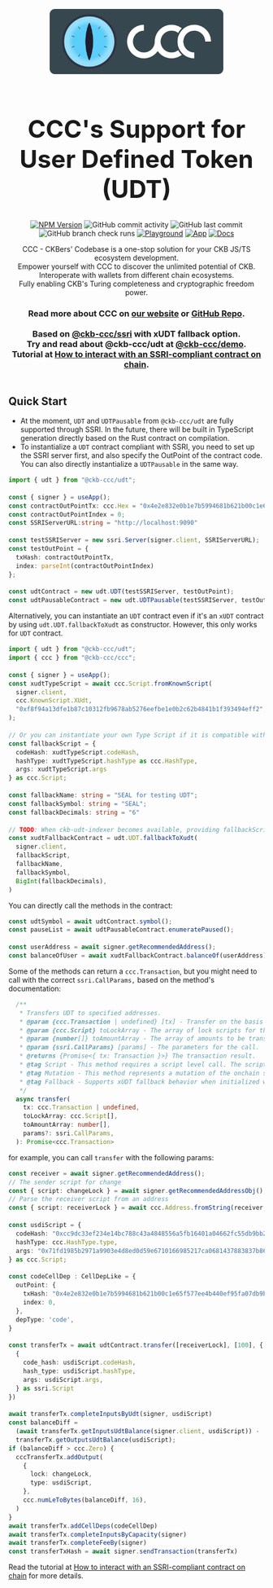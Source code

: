 <p align="center">
  <a href="https://app.ckbccc.com/">
    <img alt="Logo" src="https://raw.githubusercontent.com/ckb-devrel/ccc/master/assets/logoAndText.svg" style="height: 8rem; max-width: 90%; padding: 0.5rem 0;" />
  </a>
</p>

<h1 align="center" style="font-size: 48px;">
  CCC's Support for User Defined Token (UDT)
</h1>

<p align="center">
  <a href="https://www.npmjs.com/package/@ckb-ccc/core"><img
    alt="NPM Version" src="https://img.shields.io/npm/v/%40ckb-ccc%2Fcore"
  /></a>
  <img alt="GitHub commit activity" src="https://img.shields.io/github/commit-activity/m/ckb-devrel/ccc" />
  <img alt="GitHub last commit" src="https://img.shields.io/github/last-commit/ckb-devrel/ccc/master" />
  <img alt="GitHub branch check runs" src="https://img.shields.io/github/check-runs/ckb-devrel/ccc/master" />
  <a href="https://live.ckbccc.com/"><img
    alt="Playground" src="https://img.shields.io/website?url=https%3A%2F%2Flive.ckbccc.com%2F&label=Playground"
  /></a>
  <a href="https://app.ckbccc.com/"><img
    alt="App" src="https://img.shields.io/website?url=https%3A%2F%2Fapp.ckbccc.com%2F&label=App"
  /></a>
  <a href="https://docs.ckbccc.com/"><img
    alt="Docs" src="https://img.shields.io/website?url=https%3A%2F%2Fdocs.ckbccc.com%2F&label=Docs"
  /></a>
</p>

<p align="center">
  CCC - CKBers' Codebase is a one-stop solution for your CKB JS/TS ecosystem development.
  <br />
  Empower yourself with CCC to discover the unlimited potential of CKB.
  <br />
  Interoperate with wallets from different chain ecosystems.
  <br />
  Fully enabling CKB's Turing completeness and cryptographic freedom power.
</p>

<h3 align="center">
  Read more about CCC on <a href="https://docs.ckbccc.com">our website</a> or <a href="https://github.com/ckb-devrel/ccc">GitHub Repo</a>.
  <br />
  <br />
  Based on <a href="https://github.com/ckb-devrel/ccc/tree/master/packages/ssri">@ckb-ccc/ssri</a> with xUDT fallback option.
  <br />
  Try and read about @ckb-ccc/udt at <a href="https://github.com/ckb-devrel/ccc/tree/master/packages/demo">@ckb-ccc/demo</a>.
  <br />
  Tutorial at <a href="https://github.com/Alive24/ckb_ssri_sdk/wiki/How-to-interact-with-an-SSRI-compliant-contract-on-chain">How to interact with an SSRI-compliant contract on chain</a>.
  <br />
  <br />
  
</h3>
<h2> Quick Start </h2>

- At the moment, `UDT` and `UDTPausable` from `@ckb-ccc/udt` are fully supported through SSRI. In the future, there will be built in TypeScript generation directly based on the Rust contract on compilation.
- To instantialize a `UDT` contract compliant with SSRI, you need to set up the SSRI server first, and also specify the OutPoint of the contract code. You can also directly instantialize a `UDTPausable` in the same way.
```ts
import { udt } from "@ckb-ccc/udt";

const { signer } = useApp();
const contractOutPointTx: ccc.Hex = "0x4e2e832e0b1e7b5994681b621b00c1e65f577ee4b440ef95fa07db9bb3d50269";
const contractOutPointIndex = 0;
const SSRIServerURL:string = "http://localhost:9090"

const testSSRIServer = new ssri.Server(signer.client, SSRIServerURL);
const testOutPoint = {
  txHash: contractOutPointTx,
  index: parseInt(contractOutPointIndex)
};

const udtContract = new udt.UDT(testSSRIServer, testOutPoint);
const udtPausableContract = new udt.UDTPausable(testSSRIServer, testOutPoint);
```
Alternatively, you can instantiate an `UDT` contract even if it's an `xUDT` contract by using `udt.UDT.fallbackToXudt` as constructor. However, this only works for `UDT` contract.
```ts
import { udt } from "@ckb-ccc/udt";
import { ccc } from "@ckb-ccc/ccc";

const { signer } = useApp();
const xudtTypeScript = await ccc.Script.fromKnownScript(
  signer.client,
  ccc.KnownScript.XUdt,
  "0xf8f94a13dfe1b87c10312fb9678ab5276eefbe1e0b2c62b4841b1f393494eff2",
); 

// Or you can instantiate your own Type Script if it is compatible with sUDT or xUDT behaviors.
const fallbackScript = {
  codeHash: xudtTypeScript.codeHash,
  hashType: xudtTypeScript.hashType as ccc.HashType,
  args: xudtTypeScript.args
} as ccc.Script;

const fallbackName: string = "SEAL for testing UDT";
const fallbackSymbol: string = "SEAL";
const fallbackDecimals: string = "6"

// TODO: When ckb-udt-indexer becomes available, providing fallbackScript would automatically retrieve name, symbol, and decimals.
const xudtFallbackContract = udt.UDT.fallbackToXudt(
  signer.client,
  fallbackScript,
  fallbackName,
  fallbackSymbol,
  BigInt(fallbackDecimals),
)
```

You can directly call the methods in the contract:

```ts
const udtSymbol = await udtContract.symbol();
const pauseList = await udtPausableContract.enumeratePaused();

const userAddress = await signer.getRecommendedAddress();
const balanceOfUser = await xudtFallbackContract.balanceOf(userAddress);
```

Some of the methods can return a `ccc.Transaction`, but you might need to call with the correct `ssri.CallParams,` based on the method's documentation:

```ts
  /**
   * Transfers UDT to specified addresses.
   * @param {ccc.Transaction | undefined} [tx] - Transfer on the basis of an existing transaction to achieve combined actions. If not provided, a new transaction will be created.
   * @param {ccc.Script} toLockArray - The array of lock scripts for the recipients.
   * @param {number[]} toAmountArray - The array of amounts to be transferred.
   * @param {ssri.CallParams} [params] - The parameters for the call.
   * @returns {Promise<{ tx: Transaction }>} The transaction result.
   * @tag Script - This method requires a script level call. The script is the target Type Script for the UDT.
   * @tag Mutation - This method represents a mutation of the onchain state and will return a transaction to be sent.
   * @tag Fallback - Supports xUDT fallback behavior when initialized with fallbackToXudt.
   */
  async transfer(
    tx: ccc.Transaction | undefined,
    toLockArray: ccc.Script[],
    toAmountArray: number[],
    params?: ssri.CallParams,
  ): Promise<ccc.Transaction>
```

for example, you can call `transfer` with the following params:
```ts
const receiver = await signer.getRecommendedAddress();
// The sender script for change
const { script: changeLock } = await signer.getRecommendedAddressObj();
// Parse the receiver script from an address
const { script: receiverLock } = await ccc.Address.fromString(receiver, signer.client);

const usdiScript = {
  codeHash: "0xcc9dc33ef234e14bc788c43a4848556a5fb16401a04662fc55db9bb201987037",
  hashType: ccc.HashType.type,
  args: "0x71fd1985b2971a9903e4d8ed0d59e6710166985217ca0681437883837b86162f"
} as ccc.Script;

const codeCellDep : CellDepLike = {
  outPoint: {
    txHash: "0x4e2e832e0b1e7b5994681b621b00c1e65f577ee4b440ef95fa07db9bb3d50269",
    index: 0,
  },
  depType: 'code',
}

const transferTx = await udtContract.transfer([receiverLock], [100], { script: 
  {
    code_hash: usdiScript.codeHash,
    hash_type: usdiScript.hashType,
    args: usdiScript.args,
  } as ssri.Script
})

await transferTx.completeInputsByUdt(signer, usdiScript)
const balanceDiff =
  (await transferTx.getInputsUdtBalance(signer.client, usdiScript)) -
  transferTx.getOutputsUdtBalance(usdiScript);
if (balanceDiff > ccc.Zero) {
  cccTransferTx.addOutput(
    {
      lock: changeLock,
      type: usdiScript,
    },
    ccc.numLeToBytes(balanceDiff, 16),
  )
}
await transferTx.addCellDeps(codeCellDep)
await transferTx.completeInputsByCapacity(signer)
await transferTx.completeFeeBy(signer)
const transferTxHash = await signer.sendTransaction(transferTx)
```

Read the tutorial at [How to interact with an SSRI-compliant contract on chain](https://github.com/Alive24/ckb_ssri_sdk/wiki/How-to-interact-with-an-SSRI-compliant-contract-on-chain) for more details.